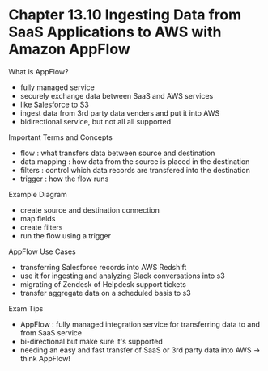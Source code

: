 # Chapter 13.10 Ingesting Data from SaaS Applications to AWS with Amazon AppFlow

What is AppFlow?
- fully managed service
- securely exchange data between SaaS and AWS services
- like Salesforce to S3
- ingest data from 3rd party data venders and put it into AWS
- bidirectional service, but not all all supported

Important Terms and Concepts
- flow : what transfers data between source and destination
- data mapping : how data from the source is placed in the destination
- filters : control which data records are transfered into the destination
- trigger : how the flow runs 

Example Diagram
- create source and destination connection
- map fields
- create filters
- run the flow using a trigger

AppFlow Use Cases
- transferring Salesforce records into AWS Redshift
- use it for ingesting and analyzing Slack conversations into s3
- migrating of Zendesk of Helpdesk support tickets
- transfer aggregate data on a scheduled basis to s3

Exam Tips
- AppFlow : fully managed integration service for transferring data to and from SaaS service
- bi-directional but make sure it's supported
- needing an easy and fast transfer of SaaS or 3rd party data into AWS -> think AppFlow!
